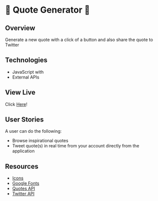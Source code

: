 
#  :page_with_curl: Quote Generator :repeat:




## Overview
Generate a new quote with a click of a button and also share the quote to Twitter



## Technologies 
- JavaScript with 
- External APIs



## View Live 
Click [Here](https://apang20.github.io/quote-generator/)!



## User Stories
A user can do the following: 
- Browse inspirational quotes
- Tweet quote(s) in real time from your account directly from the application



## Resources
- [Icons](https://fontawesome.com/)
- [Google Fonts](https://fonts.google.com/)
- [Quotes API](https://type.fit/api/quotes)
- [Twitter API](https://twitter.com/intent/tweet) 
